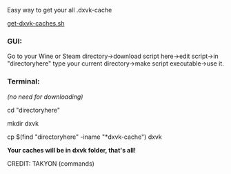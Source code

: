 Easy way to get your all .dxvk-cache

[get-dxvk-caches.sh](https://github.com/begin-theadventure/dxvk-caches/releases/download/1.0.0/get-dxvk-caches.sh)

### GUI:

Go to your Wine or Steam directory->download script here->edit script->in "directoryhere" type your current directory->make script executable->use it.

### Terminal:

_(no need for downloading)_

cd "directoryhere"

mkdir dxvk

cp $(find "directoryhere" -iname "*dxvk-cache") dxvk


**Your caches will be in dxvk folder, that's all!**

CREDIT: TAKYON (commands)
